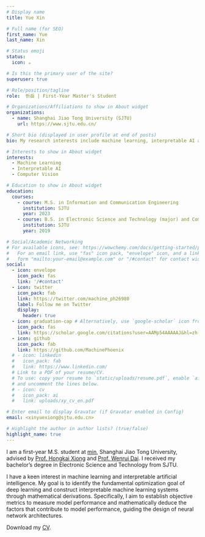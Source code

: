 ```yaml
---
# Display name
title: Yue Xin

# Full name (for SEO)
first_name: Yue
last_name: Xin

# Status emoji
status:
  icon: ☕️

# Is this the primary user of the site?
superuser: true

# Role/position/tagline
role:  忻岳 | First-Year Master's Student

# Organizations/Affiliations to show in About widget
organizations:
  - name: Shanghai Jiao Tong University (SJTU)
    url: https://www.sjtu.edu.cn/

# Short bio (displayed in user profile at end of posts)
bio: My research interests include machine learning, interpretable AI and computer vision. Welcome to contact me !

# Interests to show in About widget
interests:
  - Machine Learning
  - Interpretable AI
  - Computer Vision

# Education to show in About widget
education:
  courses:
    - course: M.S. in Information and Communication Engineering
      institution: SJTU
      year: 2023
    - course: B.S. in Electronic Science and Technology (major) and Computer Science and Technology (minor)
      institution: SJTU
      year: 2019

# Social/Academic Networking
# For available icons, see: https://wowchemy.com/docs/getting-started/page-builder/#icons
#   For an email link, use "fas" icon pack, "envelope" icon, and a link in the
#   form "mailto:your-email@example.com" or "/#contact" for contact widget.
social:
  - icon: envelope
    icon_pack: fas
    link: '/#contact'
  - icon: twitter
    icon_pack: fab
    link: https://twitter.com/machine_ph26980
    label: Follow me on Twitter
    display:
      header: true
  - icon: graduation-cap # Alternatively, use `google-scholar` icon from `ai` icon pack
    icon_pack: fas
    link: https://scholar.google.com/citations?user=AAMp54AAAAAJ&hl=zh-CN
  - icon: github
    icon_pack: fab
    link: https://github.com/MachinePhoenix
  # - icon: linkedin
  #   icon_pack: fab
  #   link: https://www.linkedin.com/
  # Link to a PDF of your resume/CV.
  # To use: copy your resume to `static/uploads/resume.pdf`, enable `ai` icons in `params.yaml`,
  # and uncomment the lines below.
  # - icon: cv
  #   icon_pack: ai
  #   link: uploads/xy_cv_en.pdf

# Enter email to display Gravatar (if Gravatar enabled in Config)
email: <xinyuexiong@sjtu.edu.cn>

# Highlight the author in author lists? (true/false)
highlight_name: true
---
```


I am a first-year M.S. student at [min](https://min.sjtu.edu.cn/), Shanghai Jiao Tong University, advised by [Prof. Hongkai Xiong](https://min.sjtu.edu.cn/En/FacultyShow/4?Vid=14) and [Prof. Wenrui Dai](https://min.sjtu.edu.cn/En/FacultyShow/4?Vid=20). I received my bachelor’s degree in Electronic Science and Technology from SJTU. 

I have a keen interest in machine learning and interpretable artificial intelligence. My goal is to identify the fundamental optimization goal of deep learning and construct interpretable machine learning systems through mathematical derivations. Specifically, I aim to establish objective metrics to measure model performance and mathematically deduce the factors that contribute to model performance, guiding the design of neural network architectures.

Download my [CV](uploads/xy_cv_en.pdf).
